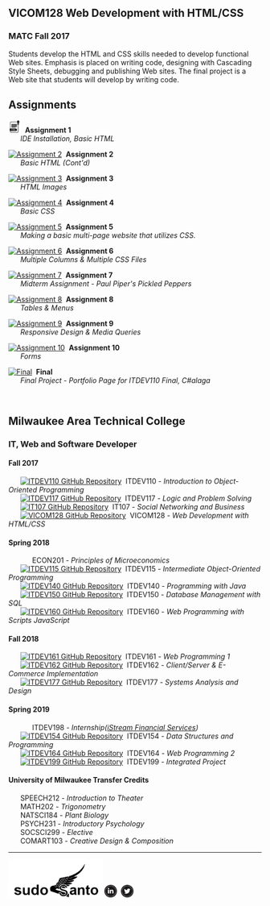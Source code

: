 VICOM128 Web Development with HTML/CSS
------
### MATC Fall 2017

Students develop the HTML and CSS skills needed to develop functional Web sites. Emphasis is placed on writing code, designing with Cascading Style Sheets, debugging and publishing Web sites. The final project is a Web site that students will develop by writing code.

Assignments
------

[<img src="https://github.com/sudoSanto/sudoSantoMedia/blob/master/HTMLIcon.png" alt="Assignment 1" width="25" height="25">](https://htmlpreview.github.io/?https://github.com/sudoSanto/VICOM128-Web-Development-with-HTML-CSS/blob/master/a1/index.html "Assignment 1")&nbsp;
**Assignment 1**\
&nbsp;&nbsp;&nbsp;&nbsp;&nbsp;&nbsp;*IDE Installation, Basic HTML*

[<img src="https://github.com/favicon.ico" alt="Assignment 2" width="18" height="18">](https://htmlpreview.github.io/?https://github.com/sudoSanto/VICOM128-Web-Development-with-HTML-CSS/blob/master/a2/index.html "Assignment 2")&nbsp;
**Assignment 2**\
&nbsp;&nbsp;&nbsp;&nbsp;&nbsp;&nbsp;*Basic HTML (Cont'd)*

[<img src="https://github.com/favicon.ico" alt="Assignment 3" width="18" height="18">](https://htmlpreview.github.io/?https://github.com/sudoSanto/VICOM128-Web-Development-with-HTML-CSS/blob/master/a3/index.html "Assignment 3")&nbsp;
**Assignment 3**\
&nbsp;&nbsp;&nbsp;&nbsp;&nbsp;&nbsp;*HTML Images*

[<img src="https://github.com/favicon.ico" alt="Assignment 4" width="18" height="18">](https://htmlpreview.github.io/?https://github.com/sudoSanto/VICOM128-Web-Development-with-HTML-CSS/blob/master/a4/index.html "Assignment 4")&nbsp;
**Assignment 4**\
&nbsp;&nbsp;&nbsp;&nbsp;&nbsp;&nbsp;*Basic CSS*

[<img src="https://github.com/favicon.ico" alt="Assignment 5" width="18" height="18">](https://htmlpreview.github.io/?https://github.com/sudoSanto/VICOM128-Web-Development-with-HTML-CSS/blob/master/a5/index.html "Assignment 5")&nbsp;
**Assignment 5**\
&nbsp;&nbsp;&nbsp;&nbsp;&nbsp;&nbsp;*Making a basic multi-page website that utilizes CSS.*

[<img src="https://github.com/favicon.ico" alt="Assignment 6" width="18" height="18">](https://htmlpreview.github.io/?https://github.com/sudoSanto/VICOM128-Web-Development-with-HTML-CSS/blob/master/a6/index.html "Assignment 6")&nbsp;
**Assignment 6**\
&nbsp;&nbsp;&nbsp;&nbsp;&nbsp;&nbsp;*Multiple Columns & Multiple CSS Files*

[<img src="https://github.com/favicon.ico" alt="Assignment 7" width="18" height="18">](https://htmlpreview.github.io/?https://github.com/sudoSanto/VICOM128-Web-Development-with-HTML-CSS/blob/master/a7/index.html "Assignment 7")&nbsp;
**Assignment 7**\
&nbsp;&nbsp;&nbsp;&nbsp;&nbsp;&nbsp;*Midterm Assignment - Paul Piper's Pickled Peppers*

[<img src="https://github.com/favicon.ico" alt="Assignment 8" width="18" height="18">](https://htmlpreview.github.io/?https://github.com/sudoSanto/VICOM128-Web-Development-with-HTML-CSS/blob/master/a8/index.html "Assignment 8")&nbsp;
**Assignment 8**\
&nbsp;&nbsp;&nbsp;&nbsp;&nbsp;&nbsp;*Tables & Menus*

[<img src="https://github.com/favicon.ico" alt="Assignment 9" width="18" height="18">](https://htmlpreview.github.io/?https://github.com/sudoSanto/VICOM128-Web-Development-with-HTML-CSS/blob/master/a9/index.html "Assignment 9")&nbsp;
**Assignment 9**\
&nbsp;&nbsp;&nbsp;&nbsp;&nbsp;&nbsp;*Responsive Design & Media Queries*

[<img src="https://github.com/favicon.ico" alt="Assignment 10" width="18" height="18">](https://htmlpreview.github.io/?https://github.com/sudoSanto/VICOM128-Web-Development-with-HTML-CSS/blob/master/a10/index.html "Assignment 10")&nbsp;
**Assignment 10**\
&nbsp;&nbsp;&nbsp;&nbsp;&nbsp;&nbsp;*Forms*

[<img src="https://github.com/favicon.ico" alt="Final" width="18" height="18">](https://htmlpreview.github.io/?https://github.com/sudoSanto/VICOM128-Web-Development-with-HTML-CSS/blob/master/final/index.html "Final")&nbsp;
**Final**\
&nbsp;&nbsp;&nbsp;&nbsp;&nbsp;&nbsp;*Final Project - Portfolio Page for ITDEV110 Final, C#alaga*

<br/>

Milwaukee Area Technical College
------
### IT, Web and Software Developer
#### Fall 2017
&nbsp;&nbsp;&nbsp;&nbsp;&nbsp;&nbsp;[<img src="https://github.com/favicon.ico" alt="ITDEV110 GitHub Repository" width="18" height="18">](https://github.com/sudoSanto/ITDEV110-Intro-to-Object-Oriented-Programming "ITDEV110 GitHub Repository")&nbsp;
ITDEV110 - *Introduction to Object-Oriented Programming*\
&nbsp;&nbsp;&nbsp;&nbsp;&nbsp;&nbsp;[<img src="https://github.com/favicon.ico" alt="ITDEV117 GitHub Repository" width="18" height="18">](https://github.com/sudoSanto/ITDEV117-Logic-and-Problem-Solving "ITDEV117 GitHub Repository")&nbsp;
ITDEV117 - *Logic and Problem Solving*\
&nbsp;&nbsp;&nbsp;&nbsp;&nbsp;&nbsp;[<img src="https://github.com/favicon.ico" alt="IT107 GitHub Repository" width="18" height="18">](https://github.com/sudoSanto/IT107-Social-Networking-and-Business "IT107 GitHub Repository")&nbsp;
IT107 - *Social Networking and Business*\
&nbsp;&nbsp;&nbsp;&nbsp;&nbsp;&nbsp;[<img src="https://github.com/favicon.ico" alt="VICOM128 GitHub Repository" width="18" height="18">](https://github.com/sudoSanto/VICOM128-Web-Development-with-HTML-CSS "VICOM128 GitHub Repository")&nbsp;
VICOM128 - *Web Development with HTML/CSS*

#### Spring 2018
&nbsp;&nbsp;&nbsp;&nbsp;&nbsp;&nbsp;&nbsp;&nbsp;&nbsp;&nbsp;&nbsp;&nbsp;ECON201 - *Principles of Microeconomics*\
&nbsp;&nbsp;&nbsp;&nbsp;&nbsp;&nbsp;[<img src="https://github.com/favicon.ico" alt="ITDEV115 GitHub Repository" width="18" height="18">](https://github.com/sudoSanto/ITDEV115-Intermediate-Object-Oriented-Programming "ITDEV115 GitHub Repository")&nbsp;
ITDEV115 - *Intermediate Object-Oriented Programming*\
&nbsp;&nbsp;&nbsp;&nbsp;&nbsp;&nbsp;[<img src="https://github.com/favicon.ico" alt="ITDEV140 GitHub Repository" width="18" height="18">](https://github.com/sudoSanto/ITDEV140-Programming-with-Java "ITDEV140 GitHub Repository")&nbsp;
ITDEV140 - *Programming with Java*\
&nbsp;&nbsp;&nbsp;&nbsp;&nbsp;&nbsp;[<img src="https://github.com/favicon.ico" alt="ITDEV150 GitHub Repository" width="18" height="18">](https://github.com/sudoSanto/ITDEV150-Database-Management-with-SQL "ITDEV150 GitHub Repository")&nbsp;
ITDEV150 - *Database Management with SQL*\
&nbsp;&nbsp;&nbsp;&nbsp;&nbsp;&nbsp;[<img src="https://github.com/favicon.ico" alt="ITDEV160 GitHub Repository" width="18" height="18">](https://github.com/sudoSanto/ITDEV160-Web-Programming-With-Scripts-JavaScript "ITDEV160 GitHub Repository")&nbsp;
ITDEV160 - *Web Programming with Scripts JavaScript*

#### Fall 2018
&nbsp;&nbsp;&nbsp;&nbsp;&nbsp;&nbsp;[<img src="https://github.com/favicon.ico" alt="ITDEV161 GitHub Repository" width="18" height="18">](https://github.com/sudoSanto/ITDEV161-Web-Programming-1 "ITDEV161 GitHub Repository")&nbsp;
ITDEV161 - *Web Programming 1*\
&nbsp;&nbsp;&nbsp;&nbsp;&nbsp;&nbsp;[<img src="https://github.com/favicon.ico" alt="ITDEV162 GitHub Repository" width="18" height="18">](https://github.com/sudoSanto/ITDEV162-Client-Server-and-E-Commerce-Implementation "ITDEV162 GitHub Repository")&nbsp;
ITDEV162 - *Client/Server & E-Commerce Implementation*\
&nbsp;&nbsp;&nbsp;&nbsp;&nbsp;&nbsp;[<img src="https://github.com/favicon.ico" alt="ITDEV177 GitHub Repository" width="18" height="18">](https://github.com/sudoSanto/ITDEV177-Systems-Analysis-and-Design "ITDEV177 GitHub Repository")&nbsp;
ITDEV177 - *Systems Analysis and Design*

#### Spring 2019
&nbsp;&nbsp;&nbsp;&nbsp;&nbsp;&nbsp;&nbsp;&nbsp;&nbsp;&nbsp;&nbsp;&nbsp;ITDEV198 - *Internship([iStream Financial Services](https://www.istreamfs.com/ "iStream Financial Services"))*\
&nbsp;&nbsp;&nbsp;&nbsp;&nbsp;&nbsp;[<img src="https://github.com/favicon.ico" alt="ITDEV154 GitHub Repository" width="18" height="18">](https://github.com/sudoSanto/ITDEV154-Data-Structures-and-Programming "ITDEV154 GitHub Repository")&nbsp;
ITDEV154 - *Data Structures and Programming*\
&nbsp;&nbsp;&nbsp;&nbsp;&nbsp;&nbsp;[<img src="https://github.com/favicon.ico" alt="ITDEV164 GitHub Repository" width="18" height="18">](https://github.com/sudoSanto/ITDEV164-Web-Programming-2 "ITDEV164 GitHub Repository")&nbsp;
ITDEV164 - *Web Programming 2*\
&nbsp;&nbsp;&nbsp;&nbsp;&nbsp;&nbsp;[<img src="https://github.com/favicon.ico" alt="ITDEV199 GitHub Repository" width="18" height="18">](https://github.com/sudoSanto/ITDEV199-Integrated-Project "ITDEV199 GitHub Repository")&nbsp;
ITDEV199 - *Integrated Project*

#### University of Milwaukee Transfer Credits
&nbsp;&nbsp;&nbsp;&nbsp;&nbsp;&nbsp;SPEECH212 - *Introduction to Theater*\
&nbsp;&nbsp;&nbsp;&nbsp;&nbsp;&nbsp;MATH202 - *Trigonometry*\
&nbsp;&nbsp;&nbsp;&nbsp;&nbsp;&nbsp;NATSCI184 - *Plant Biology*\
&nbsp;&nbsp;&nbsp;&nbsp;&nbsp;&nbsp;PSYCH231 - *Introductory Psychology*\
&nbsp;&nbsp;&nbsp;&nbsp;&nbsp;&nbsp;SOCSCI299 - *Elective*\
&nbsp;&nbsp;&nbsp;&nbsp;&nbsp;&nbsp;COMART103 - *Creative Design & Composition*

---
[<img src="https://github.com/sudoSanto/sudoSantoMedia/blob/master/sudoSantoLogoFull.png" alt="Portfolio" height="75">](https://sudosanto.github.io/ "Portfolio")
[<img src="https://github.com/sudoSanto/sudoSantoMedia/blob/master/linkedInIconL.png" alt="LinkedIn" width="25" height="25">](https://www.linkedin.com/in/matthew-j-dalsanto/ "LinkedIn")&nbsp;
[<img src="https://github.com/sudoSanto/sudoSantoMedia/blob/master/twitterIconL.png" alt="@sudoSanto" width="25" height="25">](https://twitter.com/sudoSanto "@sudoSanto")&nbsp;
